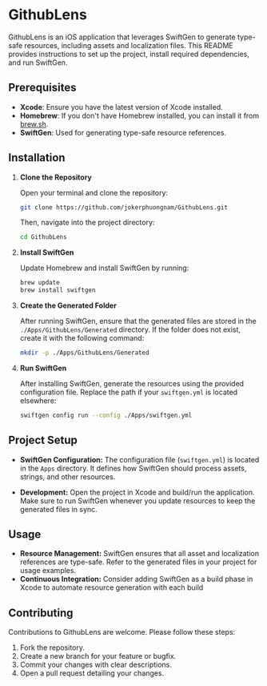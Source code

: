 # GithubLens

GithubLens is an iOS application that leverages SwiftGen to generate type-safe resources, including assets and localization files. This README provides instructions to set up the project, install required dependencies, and run SwiftGen.

## Prerequisites

- **Xcode**: Ensure you have the latest version of Xcode installed.
- **Homebrew**: If you don't have Homebrew installed, you can install it from [brew.sh](https://brew.sh/).
- **SwiftGen**: Used for generating type-safe resource references.

## Installation

1. **Clone the Repository**

   Open your terminal and clone the repository:
   ```bash
   git clone https://github.com/jokerphuongnam/GithubLens.git
   ```
   
   Then, navigate into the project directory:
   ```bash
   cd GithubLens
   ```
  
2. **Install SwiftGen**

   Update Homebrew and install SwiftGen by running:
   ```bash
   brew update
   brew install swiftgen
   ```

3. **Create the Generated Folder**

   After running SwiftGen, ensure that the generated files are stored in the ```./Apps/GithubLens/Generated``` directory. If the folder does not exist, create it with the following command:
   ```bash
   mkdir -p ./Apps/GithubLens/Generated
   ```
     
4. **Run SwiftGen**

   After installing SwiftGen, generate the resources using the provided configuration file. Replace the path if your ```swiftgen.yml``` is located elsewhere:
   ```bash
   swiftgen config run --config ./Apps/swiftgen.yml
   ```

## Project Setup

   - **SwiftGen Configuration:** The configuration file (`swiftgen.yml`) is located in the `Apps` directory. It defines how SwiftGen should process assets, strings, and other resources.

   - **Development:** Open the project in Xcode and build/run the application. Make sure to run SwiftGen whenever you update resources to keep the generated files in sync.

## Usage

   - **Resource Management:** SwiftGen ensures that all asset and localization references are type-safe. Refer to the generated files in your project for usage examples.
   - **Continuous Integration:** Consider adding SwiftGen as a build phase in Xcode to automate resource generation with each build

## Contributing
   Contributions to GithubLens are welcome. Please follow these steps:

   1. Fork the repository.
   2. Create a new branch for your feature or bugfix.
   3. Commit your changes with clear descriptions.
   4. Open a pull request detailing your changes.
